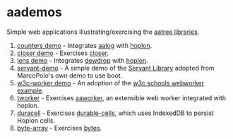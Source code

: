 # aademos
Simple web applications illustrating/exercising the 
[aatree libraries](https://github.com/aatree).

1. [counters demo](https://github.com/aatree/aademos/tree/master/counters) -
Integrates [aalog](https://github.com/aatree/aautil#aalog) with 
[hoplon](https://github.com/hoplon/hoplon).
1. [closer demo](https://github.com/aatree/aademos/tree/master/closer) -
Exercises [closer](https://github.com/aatree/aautil#closer).
1. [lens demo](https://github.com/aatree/aademos/tree/master/lens) -
Integrates [dewdrop](https://github.com/aatree/aautil#dewdrop) with 
[hoplon](https://github.com/hoplon/hoplon).
1. [servant-demo](https://github.com/aatree/aademos/tree/master/servant-demo) -
A simple demo of the [Servant Library](https://github.com/MarcoPolo/Servant)
adopted from MarcoPolo's own demo to use boot.
1. [w3c-worker demo](https://github.com/aatree/aademos/tree/master/w3c-worker) -
An adoption of the 
[w3c schools webworker example](http://www.w3schools.com/html/html5_webworkers.asp).
1. [tworker](https://github.com/aatree/aademos/tree/master/tworker) -
Exercises [aaworker](https://github.com/aatree/aaworker),
an extensible web worker integrated with hoplon.
1. [duracell](https://github.com/aatree/aademos/tree/master/duracell) -
Exercises [durable-cells](https://github.com/aatree/durable-cells),
which uses IndexedDB to persist Hoplon cells.
1. [byte-array](https://github.com/aatree/aademos/tree/master/byte-array) -
Exercises [bytes](https://github.com/aatree/aautil#bytes).

